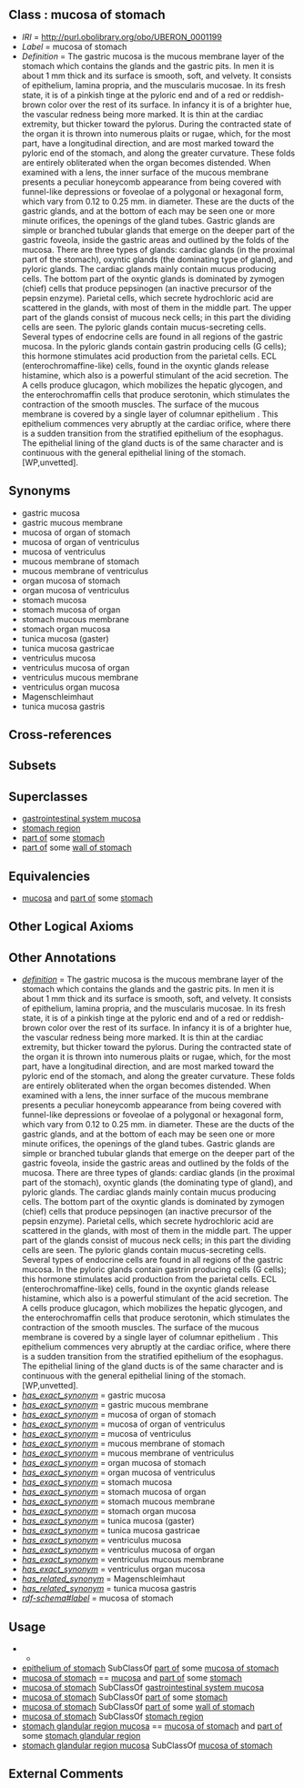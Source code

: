 
## Class : mucosa of stomach

 * *IRI* = http://purl.obolibrary.org/obo/UBERON_0001199
 * *Label* = mucosa of stomach
 * *Definition* = The gastric mucosa is the mucous membrane layer of the stomach which contains the glands and the gastric pits. In men it is about 1 mm thick and its surface is smooth, soft, and velvety. It consists of epithelium, lamina propria, and the muscularis mucosae. In its fresh state, it is of a pinkish tinge at the pyloric end and of a red or reddish-brown color over the rest of its surface. In infancy it is of a brighter hue, the vascular redness being more marked. It is thin at the cardiac extremity, but thicker toward the pylorus. During the contracted state of the organ it is thrown into numerous plaits or rugae, which, for the most part, have a longitudinal direction, and are most marked toward the pyloric end of the stomach, and along the greater curvature. These folds are entirely obliterated when the organ becomes distended. When examined with a lens, the inner surface of the mucous membrane presents a peculiar honeycomb appearance from being covered with funnel-like depressions or foveolae of a polygonal or hexagonal form, which vary from 0.12 to 0.25 mm. in diameter. These are the ducts of the gastric glands, and at the bottom of each may be seen one or more minute orifices, the openings of the gland tubes. Gastric glands are simple or branched tubular glands that emerge on the deeper part of the gastric foveola, inside the gastric areas and outlined by the folds of the mucosa. There are three types of glands: cardiac glands (in the proximal part of the stomach), oxyntic glands (the dominating type of gland), and pyloric glands. The cardiac glands mainly contain mucus producing cells. The bottom part of the oxyntic glands is dominated by zymogen (chief) cells that produce pepsinogen (an inactive precursor of the pepsin enzyme). Parietal cells, which secrete hydrochloric acid are scattered in the glands, with most of them in the middle part. The upper part of the glands consist of mucous neck cells; in this part the dividing cells are seen. The pyloric glands contain mucus-secreting cells. Several types of endocrine cells are found in all regions of the gastric mucosa. In the pyloric glands contain gastrin producing cells (G cells); this hormone stimulates acid production from the parietal cells. ECL (enterochromaffine-like) cells, found in the oxyntic glands release histamine, which also is a powerful stimulant of the acid secretion. The A cells produce glucagon, which mobilizes the hepatic glycogen, and the enterochromaffin cells that produce serotonin, which stimulates the contraction of the smooth muscles. The surface of the mucous membrane is covered by a single layer of columnar epithelium . This epithelium commences very abruptly at the cardiac orifice, where there is a sudden transition from the stratified epithelium of the esophagus. The epithelial lining of the gland ducts is of the same character and is continuous with the general epithelial lining of the stomach. [WP,unvetted].

## Synonyms

 * gastric mucosa
 * gastric mucous membrane
 * mucosa of organ of stomach
 * mucosa of organ of ventriculus
 * mucosa of ventriculus
 * mucous membrane of stomach
 * mucous membrane of ventriculus
 * organ mucosa of stomach
 * organ mucosa of ventriculus
 * stomach mucosa
 * stomach mucosa of organ
 * stomach mucous membrane
 * stomach organ mucosa
 * tunica mucosa (gaster)
 * tunica mucosa gastricae
 * ventriculus mucosa
 * ventriculus mucosa of organ
 * ventriculus mucous membrane
 * ventriculus organ mucosa
 * Magenschleimhaut
 * tunica mucosa gastris

## Cross-references


## Subsets


## Superclasses

 * [gastrointestinal system mucosa](../../UBERON/86/UBERON_0004786.md)
 * [stomach region](../../UBERON/34/UBERON_0009034.md)
 * [part of](../../BFO/50/BFO_0000050.md) some [stomach](../../UBERON/45/UBERON_0000945.md)
 * [part of](../../BFO/50/BFO_0000050.md) some [wall of stomach](../../UBERON/67/UBERON_0001167.md)

## Equivalencies

 * [mucosa](../../UBERON/44/UBERON_0000344.md) and [part of](../../BFO/50/BFO_0000050.md) some [stomach](../../UBERON/45/UBERON_0000945.md)

## Other Logical Axioms


## Other Annotations

 * *[definition](../../IAO/15/IAO_0000115.md)* = The gastric mucosa is the mucous membrane layer of the stomach which contains the glands and the gastric pits. In men it is about 1 mm thick and its surface is smooth, soft, and velvety. It consists of epithelium, lamina propria, and the muscularis mucosae. In its fresh state, it is of a pinkish tinge at the pyloric end and of a red or reddish-brown color over the rest of its surface. In infancy it is of a brighter hue, the vascular redness being more marked. It is thin at the cardiac extremity, but thicker toward the pylorus. During the contracted state of the organ it is thrown into numerous plaits or rugae, which, for the most part, have a longitudinal direction, and are most marked toward the pyloric end of the stomach, and along the greater curvature. These folds are entirely obliterated when the organ becomes distended. When examined with a lens, the inner surface of the mucous membrane presents a peculiar honeycomb appearance from being covered with funnel-like depressions or foveolae of a polygonal or hexagonal form, which vary from 0.12 to 0.25 mm. in diameter. These are the ducts of the gastric glands, and at the bottom of each may be seen one or more minute orifices, the openings of the gland tubes. Gastric glands are simple or branched tubular glands that emerge on the deeper part of the gastric foveola, inside the gastric areas and outlined by the folds of the mucosa. There are three types of glands: cardiac glands (in the proximal part of the stomach), oxyntic glands (the dominating type of gland), and pyloric glands. The cardiac glands mainly contain mucus producing cells. The bottom part of the oxyntic glands is dominated by zymogen (chief) cells that produce pepsinogen (an inactive precursor of the pepsin enzyme). Parietal cells, which secrete hydrochloric acid are scattered in the glands, with most of them in the middle part. The upper part of the glands consist of mucous neck cells; in this part the dividing cells are seen. The pyloric glands contain mucus-secreting cells. Several types of endocrine cells are found in all regions of the gastric mucosa. In the pyloric glands contain gastrin producing cells (G cells); this hormone stimulates acid production from the parietal cells. ECL (enterochromaffine-like) cells, found in the oxyntic glands release histamine, which also is a powerful stimulant of the acid secretion. The A cells produce glucagon, which mobilizes the hepatic glycogen, and the enterochromaffin cells that produce serotonin, which stimulates the contraction of the smooth muscles. The surface of the mucous membrane is covered by a single layer of columnar epithelium . This epithelium commences very abruptly at the cardiac orifice, where there is a sudden transition from the stratified epithelium of the esophagus. The epithelial lining of the gland ducts is of the same character and is continuous with the general epithelial lining of the stomach. [WP,unvetted].
 * *[has_exact_synonym](../../ym/oboInOwl#hasExactSynonym.md)* = gastric mucosa
 * *[has_exact_synonym](../../ym/oboInOwl#hasExactSynonym.md)* = gastric mucous membrane
 * *[has_exact_synonym](../../ym/oboInOwl#hasExactSynonym.md)* = mucosa of organ of stomach
 * *[has_exact_synonym](../../ym/oboInOwl#hasExactSynonym.md)* = mucosa of organ of ventriculus
 * *[has_exact_synonym](../../ym/oboInOwl#hasExactSynonym.md)* = mucosa of ventriculus
 * *[has_exact_synonym](../../ym/oboInOwl#hasExactSynonym.md)* = mucous membrane of stomach
 * *[has_exact_synonym](../../ym/oboInOwl#hasExactSynonym.md)* = mucous membrane of ventriculus
 * *[has_exact_synonym](../../ym/oboInOwl#hasExactSynonym.md)* = organ mucosa of stomach
 * *[has_exact_synonym](../../ym/oboInOwl#hasExactSynonym.md)* = organ mucosa of ventriculus
 * *[has_exact_synonym](../../ym/oboInOwl#hasExactSynonym.md)* = stomach mucosa
 * *[has_exact_synonym](../../ym/oboInOwl#hasExactSynonym.md)* = stomach mucosa of organ
 * *[has_exact_synonym](../../ym/oboInOwl#hasExactSynonym.md)* = stomach mucous membrane
 * *[has_exact_synonym](../../ym/oboInOwl#hasExactSynonym.md)* = stomach organ mucosa
 * *[has_exact_synonym](../../ym/oboInOwl#hasExactSynonym.md)* = tunica mucosa (gaster)
 * *[has_exact_synonym](../../ym/oboInOwl#hasExactSynonym.md)* = tunica mucosa gastricae
 * *[has_exact_synonym](../../ym/oboInOwl#hasExactSynonym.md)* = ventriculus mucosa
 * *[has_exact_synonym](../../ym/oboInOwl#hasExactSynonym.md)* = ventriculus mucosa of organ
 * *[has_exact_synonym](../../ym/oboInOwl#hasExactSynonym.md)* = ventriculus mucous membrane
 * *[has_exact_synonym](../../ym/oboInOwl#hasExactSynonym.md)* = ventriculus organ mucosa
 * *[has_related_synonym](../../ym/oboInOwl#hasRelatedSynonym.md)* = Magenschleimhaut
 * *[has_related_synonym](../../ym/oboInOwl#hasRelatedSynonym.md)* = tunica mucosa gastris
 * *[rdf-schema#label](../../el/rdf-schema#label.md)* = mucosa of stomach

## Usage

 * -
 * [epithelium of stomach](../../UBERON/76/UBERON_0001276.md) SubClassOf [part of](../../BFO/50/BFO_0000050.md) some [mucosa of stomach](../../UBERON/99/UBERON_0001199.md)
 * [mucosa of stomach](../../UBERON/99/UBERON_0001199.md) == [mucosa](../../UBERON/44/UBERON_0000344.md) and [part of](../../BFO/50/BFO_0000050.md) some [stomach](../../UBERON/45/UBERON_0000945.md)
 * [mucosa of stomach](../../UBERON/99/UBERON_0001199.md) SubClassOf [gastrointestinal system mucosa](../../UBERON/86/UBERON_0004786.md)
 * [mucosa of stomach](../../UBERON/99/UBERON_0001199.md) SubClassOf [part of](../../BFO/50/BFO_0000050.md) some [stomach](../../UBERON/45/UBERON_0000945.md)
 * [mucosa of stomach](../../UBERON/99/UBERON_0001199.md) SubClassOf [part of](../../BFO/50/BFO_0000050.md) some [wall of stomach](../../UBERON/67/UBERON_0001167.md)
 * [mucosa of stomach](../../UBERON/99/UBERON_0001199.md) SubClassOf [stomach region](../../UBERON/34/UBERON_0009034.md)
 * [stomach glandular region mucosa](../../UBERON/31/UBERON_0006931.md) == [mucosa of stomach](../../UBERON/99/UBERON_0001199.md) and [part of](../../BFO/50/BFO_0000050.md) some [stomach glandular region](../../UBERON/53/UBERON_0011953.md)
 * [stomach glandular region mucosa](../../UBERON/31/UBERON_0006931.md) SubClassOf [mucosa of stomach](../../UBERON/99/UBERON_0001199.md)

## External Comments

